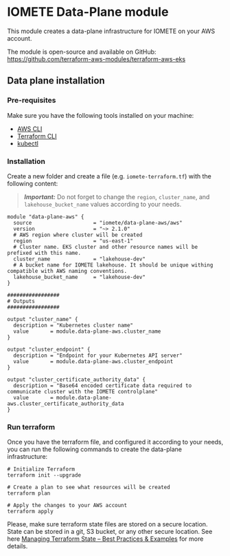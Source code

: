 # IOMETE Data-Plane module

This module creates a data-plane infrastructure for IOMETE on your AWS account. 

The module is open-source and available on GitHub: https://github.com/terraform-aws-modules/terraform-aws-eks


## Data plane installation

### Pre-requisites

Make sure you have the following tools installed on your machine:

- [AWS CLI](https://docs.aws.amazon.com/cli/latest/userguide/cli-chap-install.html)
- [Terraform CLI](https://www.terraform.io/downloads.html)
- [kubectl](https://kubernetes.io/docs/tasks/tools/install-kubectl/)


### Installation

Create a new folder and create a file (e.g. `iomete-terraform.tf`) with the following content:

> **_Important:_**  Do not forget to change the `region`, `cluster_name`, and `lakehouse_bucket_name` values according to your needs.


```hcl
module "data-plane-aws" {
  source                    = "iomete/data-plane-aws/aws"
  version                   = "~> 2.1.0"
  # AWS region where cluster will be created
  region                    = "us-east-1"
  # Cluster name. EKS cluster and other resource names will be prefixed with this name.
  cluster_name              = "lakehouse-dev"
  # A bucket name for IOMETE lakehouse. It should be unique withing compatible with AWS naming conventions.
  lakehouse_bucket_name     = "lakehouse-dev"
}

################# 
# Outputs 
#################

output "cluster_name" {
  description = "Kubernetes cluster name"
  value       = module.data-plane-aws.cluster_name
}

output "cluster_endpoint" {
  description = "Endpoint for your Kubernetes API server"
  value       = module.data-plane-aws.cluster_endpoint
}

output "cluster_certificate_authority_data" {
  description = "Base64 encoded certificate data required to communicate cluster with the IOMETE controlplane"
  value       = module.data-plane-aws.cluster_certificate_authority_data
}
```

### Run terraform

Once you have the terraform file, and configured it according to your needs, you can run the following commands to create the data-plane infrastructure:

```shell
# Initialize Terraform
terraform init --upgrade

# Create a plan to see what resources will be created
terraform plan

# Apply the changes to your AWS account
terraform apply
```


Please, make sure terraform state files are stored on a secure location. State can be stored in a git, S3 bucket, or any other secure location. 
See here [Managing Terraform State – Best Practices & Examples](https://spacelift.io/blog/terraform-state) for more details.

